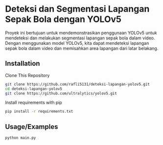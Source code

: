 
# Deteksi dan Segmentasi Lapangan Sepak Bola dengan YOLOv5

Proyek ini bertujuan untuk mendemonstrasikan penggunaan YOLOv5 untuk mendeteksi dan melakukan segmentasi lapangan sepak bola dalam video. Dengan menggunakan model YOLOv5, kita dapat mendeteksi lapangan sepak bola dalam video dan memisahkan area lapangan dari latar belakang.


## Installation

Clone This Repository

```bash
git clone https://github.com/rafli5131/deteksi-lapangan-yolov5.git
cd deteksi-lapangan-yolov5
git clone https://github.com/ultralytics/yolov5.git
```

Install requirements with pip

```bash
pip install -r requirements.txt
```
    
## Usage/Examples

```bash
python main.py
```


